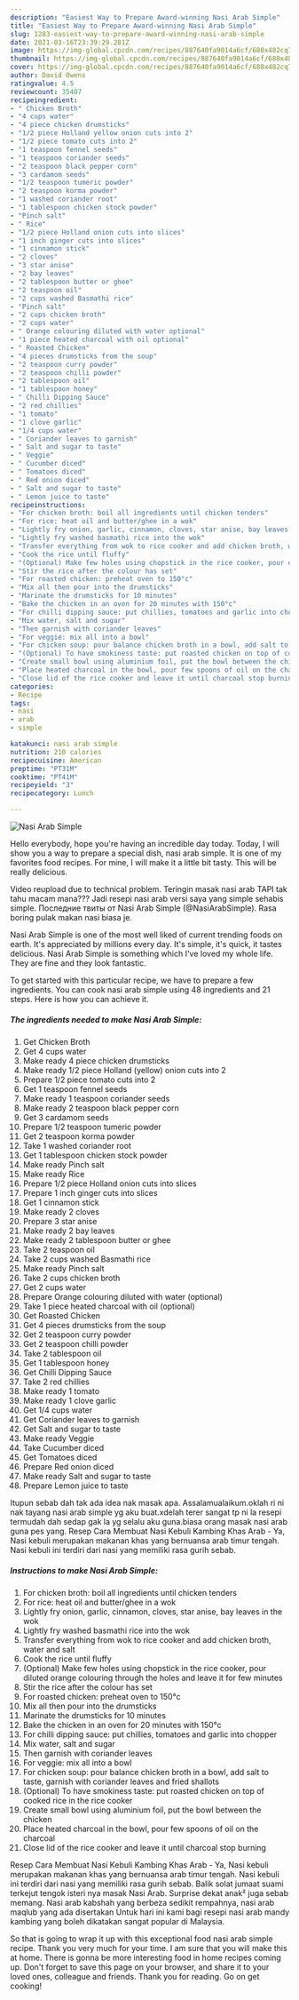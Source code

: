 ```yaml
---
description: "Easiest Way to Prepare Award-winning Nasi Arab Simple"
title: "Easiest Way to Prepare Award-winning Nasi Arab Simple"
slug: 1283-easiest-way-to-prepare-award-winning-nasi-arab-simple
date: 2021-03-16T23:39:29.281Z
image: https://img-global.cpcdn.com/recipes/887640fa9014a6cf/680x482cq70/nasi-arab-simple-recipe-main-photo.jpg
thumbnail: https://img-global.cpcdn.com/recipes/887640fa9014a6cf/680x482cq70/nasi-arab-simple-recipe-main-photo.jpg
cover: https://img-global.cpcdn.com/recipes/887640fa9014a6cf/680x482cq70/nasi-arab-simple-recipe-main-photo.jpg
author: David Owens
ratingvalue: 4.5
reviewcount: 35407
recipeingredient:
- " Chicken Broth"
- "4 cups water"
- "4 piece chicken drumsticks"
- "1/2 piece Holland yellow onion cuts into 2"
- "1/2 piece tomato cuts into 2"
- "1 teaspoon fennel seeds"
- "1 teaspoon coriander seeds"
- "2 teaspoon black pepper corn"
- "3 cardamom seeds"
- "1/2 teaspoon tumeric powder"
- "2 teaspoon korma powder"
- "1 washed coriander root"
- "1 tablespoon chicken stock powder"
- "Pinch salt"
- " Rice"
- "1/2 piece Holland onion cuts into slices"
- "1 inch ginger cuts into slices"
- "1 cinnamon stick"
- "2 cloves"
- "3 star anise"
- "2 bay leaves"
- "2 tablespoon butter or ghee"
- "2 teaspoon oil"
- "2 cups washed Basmathi rice"
- "Pinch salt"
- "2 cups chicken broth"
- "2 cups water"
- " Orange colouring diluted with water optional"
- "1 piece heated charcoal with oil optional"
- " Roasted Chicken"
- "4 pieces drumsticks from the soup"
- "2 teaspoon curry powder"
- "2 teaspoon chilli powder"
- "2 tablespoon oil"
- "1 tablespoon honey"
- " Chilli Dipping Sauce"
- "2 red chillies"
- "1 tomato"
- "1 clove garlic"
- "1/4 cups water"
- " Coriander leaves to garnish"
- " Salt and sugar to taste"
- " Veggie"
- " Cucumber diced"
- " Tomatoes diced"
- " Red onion diced"
- " Salt and sugar to taste"
- " Lemon juice to taste"
recipeinstructions:
- "For chicken broth: boil all ingredients until chicken tenders"
- "For rice: heat oil and butter/ghee in a wok"
- "Lightly fry onion, garlic, cinnamon, cloves, star anise, bay leaves in the wok"
- "Lightly fry washed basmathi rice into the wok"
- "Transfer everything from wok to rice cooker and add chicken broth, water and salt"
- "Cook the rice until fluffy"
- "(Optional) Make few holes using chopstick in the rice cooker, pour diluted orange colouring through the holes and leave it for few minutes"
- "Stir the rice after the colour has set"
- "For roasted chicken: preheat oven to 150°c"
- "Mix all then pour into the drumsticks"
- "Marinate the drumsticks for 10 minutes"
- "Bake the chicken in an oven for 20 minutes with 150°c"
- "For chilli dipping sauce: put chillies, tomatoes and garlic into chopper"
- "Mix water, salt and sugar"
- "Then garnish with coriander leaves"
- "For veggie: mix all into a bowl"
- "For chicken soup: pour balance chicken broth in a bowl, add salt to taste, garnish with coriander leaves and fried shallots"
- "(Optional) To have smokiness taste: put roasted chicken on top of cooked rice in the rice cooker"
- "Create small bowl using aluminium foil, put the bowl between the chicken"
- "Place heated charcoal in the bowl, pour few spoons of oil on the charcoal"
- "Close lid of the rice cooker and leave it until charcoal stop burning"
categories:
- Recipe
tags:
- nasi
- arab
- simple

katakunci: nasi arab simple 
nutrition: 210 calories
recipecuisine: American
preptime: "PT31M"
cooktime: "PT41M"
recipeyield: "3"
recipecategory: Lunch

---
```



![Nasi Arab Simple](https://img-global.cpcdn.com/recipes/887640fa9014a6cf/680x482cq70/nasi-arab-simple-recipe-main-photo.jpg)

Hello everybody, hope you're having an incredible day today. Today, I will show you a way to prepare a special dish, nasi arab simple. It is one of my favorites food recipes. For mine, I will make it a little bit tasty. This will be really delicious.

Video reupload due to technical problem. Teringin masak nasi arab TAPI tak tahu macam mana??? Jadi resepi nasi arab versi saya yang simple sehabis simple. Последние твиты от Nasi Arab Simple (@NasiArabSimple). Rasa boring pulak makan nasi biasa je.

Nasi Arab Simple is one of the most well liked of current trending foods on earth. It's appreciated by millions every day. It's simple, it's quick, it tastes delicious. Nasi Arab Simple is something which I've loved my whole life. They are fine and they look fantastic.


To get started with this particular recipe, we have to prepare a few ingredients. You can cook nasi arab simple using 48 ingredients and 21 steps. Here is how you can achieve it.

<!--inarticleads1-->

##### The ingredients needed to make Nasi Arab Simple:

1. Get  Chicken Broth
1. Get 4 cups water
1. Make ready 4 piece chicken drumsticks
1. Make ready 1/2 piece Holland (yellow) onion cuts into 2
1. Prepare 1/2 piece tomato cuts into 2
1. Get 1 teaspoon fennel seeds
1. Make ready 1 teaspoon coriander seeds
1. Make ready 2 teaspoon black pepper corn
1. Get 3 cardamom seeds
1. Prepare 1/2 teaspoon tumeric powder
1. Get 2 teaspoon korma powder
1. Take 1 washed coriander root
1. Get 1 tablespoon chicken stock powder
1. Make ready Pinch salt
1. Make ready  Rice
1. Prepare 1/2 piece Holland onion cuts into slices
1. Prepare 1 inch ginger cuts into slices
1. Get 1 cinnamon stick
1. Make ready 2 cloves
1. Prepare 3 star anise
1. Make ready 2 bay leaves
1. Make ready 2 tablespoon butter or ghee
1. Take 2 teaspoon oil
1. Take 2 cups washed Basmathi rice
1. Make ready Pinch salt
1. Take 2 cups chicken broth
1. Get 2 cups water
1. Prepare  Orange colouring diluted with water (optional)
1. Take 1 piece heated charcoal with oil (optional)
1. Get  Roasted Chicken
1. Get 4 pieces drumsticks from the soup
1. Get 2 teaspoon curry powder
1. Get 2 teaspoon chilli powder
1. Take 2 tablespoon oil
1. Get 1 tablespoon honey
1. Get  Chilli Dipping Sauce
1. Take 2 red chillies
1. Make ready 1 tomato
1. Make ready 1 clove garlic
1. Get 1/4 cups water
1. Get  Coriander leaves to garnish
1. Get  Salt and sugar to taste
1. Make ready  Veggie
1. Take  Cucumber diced
1. Get  Tomatoes diced
1. Prepare  Red onion diced
1. Make ready  Salt and sugar to taste
1. Prepare  Lemon juice to taste


Itupun sebab dah tak ada idea nak masak apa. Assalamualaikum.oklah ri ni nak tayang nasi arab simple yg aku buat.xdelah terer sangat tp ni la resepi termudah dah sedap gak la yg selalu aku guna.biasa orang masak nasi arab guna pes yang. Resep Cara Membuat Nasi Kebuli Kambing Khas Arab - Ya, Nasi kebuli merupakan makanan khas yang bernuansa arab timur tengah. Nasi kebuli ini terdiri dari nasi yang memiliki rasa gurih sebab. 

<!--inarticleads2-->

##### Instructions to make Nasi Arab Simple:

1. For chicken broth: boil all ingredients until chicken tenders
1. For rice: heat oil and butter/ghee in a wok
1. Lightly fry onion, garlic, cinnamon, cloves, star anise, bay leaves in the wok
1. Lightly fry washed basmathi rice into the wok
1. Transfer everything from wok to rice cooker and add chicken broth, water and salt
1. Cook the rice until fluffy
1. (Optional) Make few holes using chopstick in the rice cooker, pour diluted orange colouring through the holes and leave it for few minutes
1. Stir the rice after the colour has set
1. For roasted chicken: preheat oven to 150°c
1. Mix all then pour into the drumsticks
1. Marinate the drumsticks for 10 minutes
1. Bake the chicken in an oven for 20 minutes with 150°c
1. For chilli dipping sauce: put chillies, tomatoes and garlic into chopper
1. Mix water, salt and sugar
1. Then garnish with coriander leaves
1. For veggie: mix all into a bowl
1. For chicken soup: pour balance chicken broth in a bowl, add salt to taste, garnish with coriander leaves and fried shallots
1. (Optional) To have smokiness taste: put roasted chicken on top of cooked rice in the rice cooker
1. Create small bowl using aluminium foil, put the bowl between the chicken
1. Place heated charcoal in the bowl, pour few spoons of oil on the charcoal
1. Close lid of the rice cooker and leave it until charcoal stop burning


Resep Cara Membuat Nasi Kebuli Kambing Khas Arab - Ya, Nasi kebuli merupakan makanan khas yang bernuansa arab timur tengah. Nasi kebuli ini terdiri dari nasi yang memiliki rasa gurih sebab. Balik solat jumaat suami terkejut tengok isteri nya masak Nasi Arab. Surprise dekat anak² juga sebab memang. Nasi arab kabshah yang berbeza sedikit rempahnya, nasi arab maqlub yang ada disertakan Untuk hari ini kami bagi resepi nasi arab mandy kambing yang boleh dikatakan sangat popular di Malaysia. 

So that is going to wrap it up with this exceptional food nasi arab simple recipe. Thank you very much for your time. I am sure that you will make this at home. There is gonna be more interesting food in home recipes coming up. Don't forget to save this page on your browser, and share it to your loved ones, colleague and friends. Thank you for reading. Go on get cooking!

